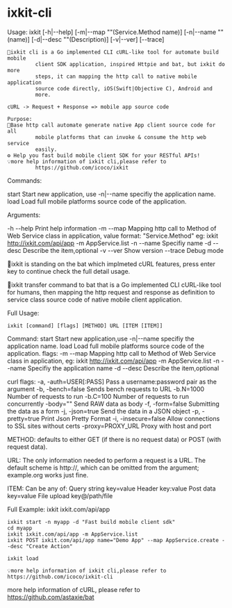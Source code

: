 # ixkit-cli

Usage: ixkit <Command> [-h|--help] [-m|--map "<value>"(Service.Method name)]
             [-n|--name "<value>"(name)] [-d|--desc "<value>"(Description)]
             [-v|--ver] [--trace]

             
	🐙ixkit cli is a Go implemented CLI cURL-like tool for automate build mobile
             client SDK application, inspired Httpie and bat, but ixkit do more
             steps, it can mapping the http call to native mobile application
             source code directly, iOS(Swift|Objective C), Android and
             more.

	cURL -> Request + Response => mobile app source code

	Purpose:
	🚀Base http call automate generate native App client source code for all
             mobile platforms that can invoke & consume the http web service
             easily.
	⚙️ Help you fast build mobile client SDK for your RESTful APIs!
	💡more help information of ixkit cli,please refer to
             https://github.com/icoco/ixkit


Commands:

  start  Start new application, use -n|--name <name> specifiy the application
          name.
  load   Load full mobile platforms source code of the application.

Arguments:

  -h  --help   Print help information
  -m  --map    Mapping http call to Method of Web Service class in application,
               value format: "Service.Method" 
 eg: ixkit http://ixkit.com/api/app -m AppService.list
  -n  --name   Specifiy name
  -d  --desc   Describe the item,optional
  -v  --ver    Show version
      --trace  Debug mode

🚦ixkit is standing on the bat which implmeted cURL features, press enter key to continue check the full detail usage.

🐙ixkit transfer command to bat that is a Go implemented CLI cURL-like tool for humans, then mapping the http request and response as definition to service class source code of native mobile client application. 

Full Usage:

	ixkit [command] [flags] [METHOD] URL [ITEM [ITEM]] 

Command:
  start  Start new application,use -n|--name <name> specifiy the application name.
  load   Load full mobile platforms source code of the application.
flags:
  -m  --map   Mapping http call to Method of Web Service class in application,
 		eg: ixkit http://ixkit.com/api/app -m AppService.list
  -n  --name  Specifiy the application name
  -d  --desc  Describe the item,optional

curl flags:
  -a, -auth=USER[:PASS]       Pass a username:password pair as the argument
  -b, -bench=false            Sends bench requests to URL
  -b.N=1000                   Number of requests to run
  -b.C=100                    Number of requests to run concurrently
  -body=""                    Send RAW data as body
  -f, -form=false             Submitting the data as a form
  -j, -json=true              Send the data in a JSON object
  -p, -pretty=true            Print Json Pretty Format
  -i, -insecure=false         Allow connections to SSL sites without certs
  -proxy=PROXY_URL            Proxy with host and port

METHOD:
  defaults to either GET (if there is no request data) or POST (with request data).

URL:
  The only information needed to perform a request is a URL. The default scheme is http://,
  which can be omitted from the argument; example.org works just fine.

ITEM:
  Can be any of:
    Query string   key=value
    Header         key:value
    Post data      key=value
    File upload    key@/path/file

Full Example:
	ixkit ixkit.com/api/app
	
	ixkit start -n myapp -d "Fast build mobile client sdk"
	cd myapp
	ixkit ixkit.com/api/app -m AppService.list 
	ixkit POST ixkit.com/api/app name="Demo App" --map AppService.create --desc "Create Action"
	
	ixkit load

	💡more help information of ixkit cli,please refer to https://github.com/icoco/ixkit-cli
more help information of cURL, please refer to https://github.com/astaxie/bat